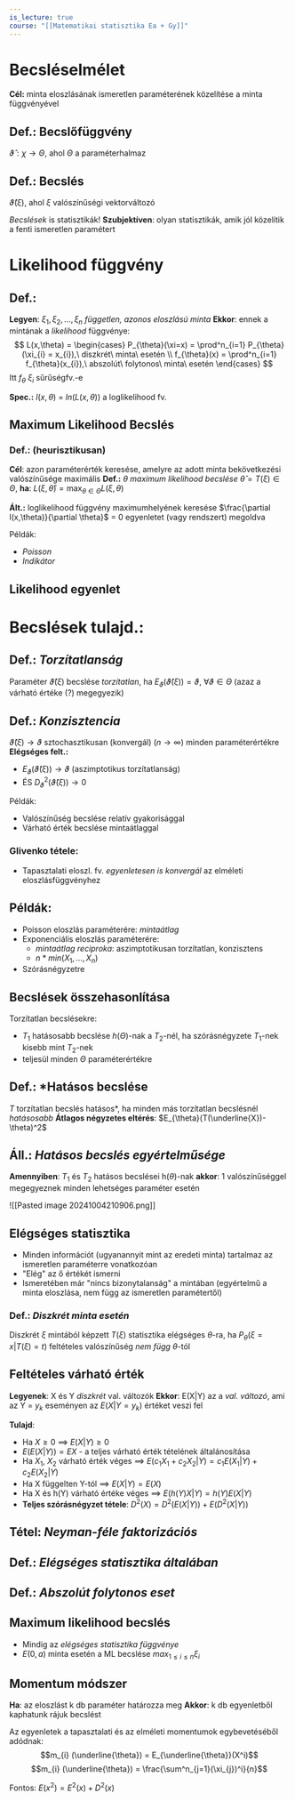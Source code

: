 ```yaml
---
is_lecture: true
course: "[[Matematikai statisztika Ea + Gy]]"
---
```

# Becsléselmélet
**Cél:** minta eloszlásának ismeretlen paraméterének közelítése a minta függvényével
## Def.: Becslőfüggvény
$\hat{\vartheta}:\chi \to \Theta$, ahol $\Theta$ a paraméterhalmaz 
## Def.: Becslés 
$\hat{\vartheta}(\xi)$, ahol $\xi$ valószínűségi vektorváltozó 

*Becslések* is statisztikák!
**Szubjektíven**: olyan statisztikák, amik jól közelítik a fenti ismeretlen paramétert 

# Likelihood függvény
## Def.: 
**Legyen**: $\xi_{1}, \xi_{2},\dots,\xi_{n}$ *független, azonos eloszlású minta*
**Ekkor**: ennek a mintának a *likelihood* függvénye:
$$
L(x,\theta) = \begin{cases}
P_{\theta}(\xi=x) = \prod^n_{i=1} P_{\theta}(\xi_{i} = x_{i}),\ diszkrét\ minta\ esetén \\
f_{\theta}(x) = \prod^n_{i=1} f_{\theta}(x_{i}),\ abszolút\ folytonos\ minta\ esetén
\end{cases}
$$
Itt $f_{\theta}\ \xi_{i}$ sűrűségfv.-e

**Spec.:** $l(x,\theta)$ = $ln(L(x,\theta))$ a loglikelihood fv.

## Maximum Likelihood Becslés
### Def.: (heurisztikusan)
**Cél**: azon paraméterérték keresése, amelyre az adott minta bekövetkezési valószínűsége maximális
**Def.:** $\theta$ *maximum likelihood becslése* $\hat{\theta} = T(\xi) \in \Theta$, **ha**: $L(\xi,\hat{\theta}) = \max_{\theta \in \Theta}L(\xi,\theta)$  

**Ált.:** loglikelihood függvény maximumhelyének keresése $\frac{\partial l(x,\theta)}{\partial \theta}$ = 0 egyenletet (vagy rendszert) megoldva

Példák:
- *Poisson*
- *Indikátor*
## Likelihood egyenlet


# Becslések tulajd.:
## Def.: *Torzítatlanság*
Paraméter $\hat{\vartheta}(\xi)$ becslése *torzítatlan*, ha $E_{\vartheta}(\hat{\vartheta}(\xi)) = \vartheta , \ \forall \vartheta \in \Theta$ (azaz a várható értéke (?) megegyezik)

## Def.: *Konzisztencia* 
$\hat{\vartheta}(\xi) \to \vartheta$ sztochasztikusan (konvergál) ($n \to \infty$) minden paraméterértékre
**Elégséges felt.:**
- $E_{\vartheta}(\hat{\vartheta}(\xi)) \to \vartheta$ (aszimptotikus torzítatlanság)
- ÉS $D_{\vartheta}^2(\hat{\vartheta}(\xi)) \to 0$

Példák:
- Valószínűség becslése relatív gyakorisággal
- Várható érték becslése mintaátlaggal
### Glivenko tétele: 
- Tapasztalati eloszl. fv. *egyenletesen is konvergál* az elméleti eloszlásfüggvényhez
## Példák:
- Poisson eloszlás paraméterére: *mintaátlag*
- Exponenciális eloszlás paraméterére: 
	- *mintaátlag reciproka*: aszimptotikusan torzítatlan, konzisztens
	- $n *min(X_{1},\dots,X_{n})$ 
- Szórásnégyzetre

## Becslések összehasonlítása
Torzítatlan becslésekre:
- $T_1$ hatásosabb becslése $h(\Theta)$-nak a $T_2$-nél, ha szórásnégyzete $T_1$-nek kisebb mint $T_2$-nek 
- teljesül minden $\Theta$ paraméterértékre

## Def.: *Hatásos becslése
$T$ torzítatlan becslés hatásos*, ha minden más torzítatlan becslésnél *hatásosabb*
**Átlagos négyzetes eltérés**: $E_{\theta}(T(\underline{X})-\theta)^2$

## Áll.: *Hatásos becslés egyértelműsége*
**Amennyiben**: $T_1$ és $T_2$ hatásos becslései h($\theta$)-nak
**akkor**: 1 valószínűséggel megegyeznek minden lehetséges paraméter esetén

![[Pasted image 20241004210906.png]]
## Elégséges statisztika
- Minden információt (ugyanannyit mint az eredeti minta) tartalmaz az ismeretlen paraméterre vonatkozóan
- "Elég" az ő értékét ismerni
- Ismeretében már "nincs bizonytalanság" a mintában (egyértelmű a minta eloszlása, nem függ az ismeretlen paramétertől)

### Def.: *Diszkrét minta esetén*
Diszkrét $\xi$ mintából képzett $T(\xi)$ statisztika elégséges $\theta$-ra, ha $P_{\theta}(\xi=x|T(\xi) = t)$ feltételes valószínűség *nem függ* $\theta$-tól

## Feltételes várható érték 
**Legyenek**: X és Y *diszkrét* val. változók 
**Ekkor**: E(X|Y) az a *val. változó*, ami az Y = $y_k$ eseményen az $E(X|Y = y_{k})$ értéket veszi fel

**Tulajd**: 
- Ha $X \geq 0$ ==> $E(X|Y) \geq 0$ 
- $E(E(X|Y)) = EX$ - a teljes várható érték tételének általánosítása 
- Ha $X_1,\  X_2$ várható érték véges ==> $E(c_{1}X_{1} + c_{2}X_{2}|Y) = c_{1}E(X_{1}|Y) + c_{2}E(X_{2}|Y)$
- Ha X függelten Y-tól ==> $E(X|Y) = E(X)$ 
- Ha X és h(Y) várható értéke véges ==> $E(h(Y)X|Y) = h(Y)E(X|Y)$ 
- **Teljes szórásnégyzet tétele**: $D^2(X) = D^2(E(X|Y)) + E(D^2(X|Y))$ 

## Tétel: *Neyman-féle faktorizációs*
## Def.: *Elégséges statisztika általában*

## Def.: *Abszolút folytonos eset* 

## Maximum likelihood becslés
- Mindig az *elégséges statisztika függvénye*
- $E(0,a)$ minta esetén a ML becslése $max_{1\leq i \leq n}\xi_{i}$ 

## Momentum módszer 
**Ha**: az eloszlást k db paraméter határozza meg
**Akkor**: k db egyenletből kaphatunk rájuk becslést 

Az egyenletek a tapasztalati és az elméleti momentumok egybevetéséből adódnak: 
$$m_{i} (\underline{\theta}) = E_{\underline{\theta}}(X^i)$$
$$m_{i} (\underline{\theta}) =  \frac{\sum^n_{j=1}(\xi_{j})^i}{n}$$

Fontos: $E(x^2) = E^2(x) + D^2(x)$
